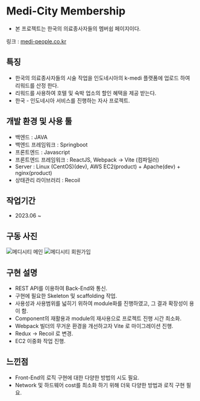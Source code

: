 # Medi-City Membership
- 본 프로젝트는 한국의 의료종사자들의 멤버쉽 페이지이다.

링크 : [medi-people.co.kr](http://www.medi-people.co.kr/)

## 특징
- 한국의 의료종사자들의 시술 작업을 인도네시아의 k-medi 플랫폼에 업로드 하여 리워드를 산정 한다.
- 리워드를 사용하여 호텔 및 숙박 업소의 할인 혜택을 제공 받는다.
- 한국 - 인도네시아 서비스를 진행하는 자사 프로젝트.

## 개발 환경 및 사용 툴
- 백엔드 : JAVA
- 백엔드 프레임워크 : Springboot
- 프론트엔드 : Javascript
- 프론트엔드 프레임워크 : ReactJS, Webpack -> Vite (컴파일러)
- Server : Linux (CentOS)(dev), AWS EC2(product) + Apache(dev) + nginx(product)
- 상태관리 라이브러리 : Recoil

## 작업기간
- 2023.06 ~

## 구동 사진
![메디시티 메인](https://github.com/yksoon/medi-city-client/assets/62881936/faa3e0cd-35a6-4a80-8753-5bfb5ae211cb)
![메디시티 회원가입](https://github.com/yksoon/medi-city-client/assets/62881936/16dff12a-e032-4207-a10b-d88eef3fde39)

## 구현 설명
- REST API를 이용하여 Back-End와 통신.
- 구현에 필요한 Skeleton 및 scaffolding 작업.
- 사용성과 사용범위를 넓히기 위하여 module화를 진행하였고, 그 결과 확장성이 용이 함.
- Component의 재활용과 module의 재사용으로 프로젝트 진행 시간 최소화.
- Webpack 빌더의 무거운 환경을 개선하고자 Vite 로 마이그레이션 진행.
- Redux -> Recoil 로 변경.
- EC2 이중화 작업 진행.

## 느낀점
- Front-End의 로직 구현에 대한 다양한 방법의 시도 필요.
- Network 및 하드웨어 cost를 최소화 하기 위해 더욱 다양한 방법과 로직 구현 필요.

